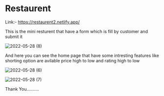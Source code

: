 # Restaurent 
Link:- https://restaurent2.netlify.app/


This is the mini resturent that have a form which is fill by customer and submit it 

![2022-05-28 (8)](https://user-images.githubusercontent.com/99814514/170852813-b6e5a14d-2f77-4672-b408-bc45d63a02db.png)


And here you can see the home page that have some intresting features like shorting option are avilable price high to low and rating high to low 

![2022-05-28 (6)](https://user-images.githubusercontent.com/99814514/170852847-52123afa-347e-4565-8c4c-2c1240db0421.png)


![2022-05-28 (7)](https://user-images.githubusercontent.com/99814514/170852853-bc07c48c-23ec-40f8-9077-61ff77c53f15.png)


Thank  You..........
